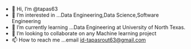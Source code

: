 - 👋 Hi, I’m @tapas63
- 👀 I’m interested in ...Data Engineering,Data Science,Software Engineering
- 🌱 I’m currently learning ...Data Engineering at University of North Texas.
- 💞️ I’m looking to collaborate on any Machine learning project
- 📫 How to reach me ...email id-tapasrout63@gmail.com

<!---
tapas63/tapas63 is a ✨ special ✨ repository because its `README.md` (this file) appears on your GitHub profile.
You can click the Preview link to take a look at your changes.
--->
